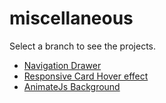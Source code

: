 # miscellaneous

Select a branch to see the projects.

* [Navigation Drawer](https://github.com/juliospelucio/miscellaneous/tree/drawer-nav-bar)
* [Responsive Card Hover effect](https://github.com/juliospelucio/miscellaneous/tree/card-hover-effects)
* [AnimateJs Background](https://github.com/juliospelucio/miscellaneous/tree/animejs-background)
